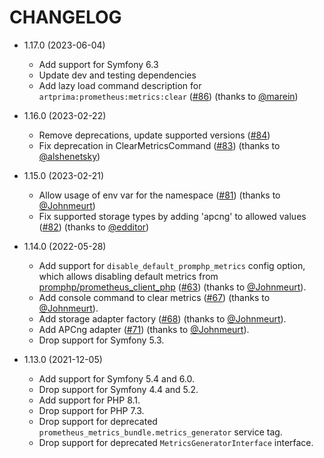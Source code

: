 CHANGELOG
=========

* 1.17.0 (2023-06-04)

  * Add support for Symfony 6.3
  * Update dev and testing dependencies
  * Add lazy load command description for `artprima:prometheus:metrics:clear` ([#86](https://github.com/artprima/prometheus-metrics-bundle/pull/86))  (thanks to [@marein](https://github.com/marein))

* 1.16.0 (2023-02-22)

  * Remove deprecations, update supported versions ([#84](https://github.com/artprima/prometheus-metrics-bundle/commit/3a7d96791d83e63c98366411f8ab7654517cbe61))
  * Fix deprecation in ClearMetricsCommand ([#83](https://github.com/artprima/prometheus-metrics-bundle/commit/7138e1635a09f8863c82e7644c7953a3cef38a95)) (thanks to [@alshenetsky](https://github.com/alshenetsky))

* 1.15.0 (2023-02-21)

  * Allow usage of env var for the namespace ([#81](https://github.com/artprima/prometheus-metrics-bundle/commit/c560b4d9193104b0438f3bd943fd9a8814cc69a0)) (thanks to [@Johnmeurt](https://github.com/Johnmeurt))
  * Fix supported storage types by adding 'apcng' to allowed values ([#82](https://github.com/artprima/prometheus-metrics-bundle/commit/ff351e8f7e90508924dbdc9405f3bd51da1aab8d)) (thanks to [@edditor](https://github.com/edditor))


* 1.14.0 (2022-05-28)

  * Add support for `disable_default_promphp_metrics` config option, which allows disabling
    default metrics from [promphp/prometheus_client_php](https://github.com/promphp/prometheus_client_php) ([#63](https://github.com/artprima/prometheus-metrics-bundle/pull/63)) (thanks to [@Johnmeurt](https://github.com/Johnmeurt)).
  * Add console command to clear metrics ([#67](https://github.com/artprima/prometheus-metrics-bundle/pull/67)) (thanks to [@Johnmeurt](https://github.com/Johnmeurt)).
  * Add storage adapter factory ([#68](https://github.com/artprima/prometheus-metrics-bundle/pull/68)) (thanks to [@Johnmeurt](https://github.com/Johnmeurt)).
  * Add APCng adapter ([#71](https://github.com/artprima/prometheus-metrics-bundle/pull/71)) (thanks to [@Johnmeurt](https://github.com/Johnmeurt)).
  * Drop support for Symfony 5.3.


* 1.13.0 (2021-12-05)

  * Add support for Symfony 5.4 and 6.0.
  * Drop support for Symfony 4.4 and 5.2.
  * Add support for PHP 8.1.
  * Drop support for PHP 7.3.
  * Drop support for deprecated `prometheus_metrics_bundle.metrics_generator` service tag.
  * Drop support for deprecated `MetricsGeneratorInterface` interface.
